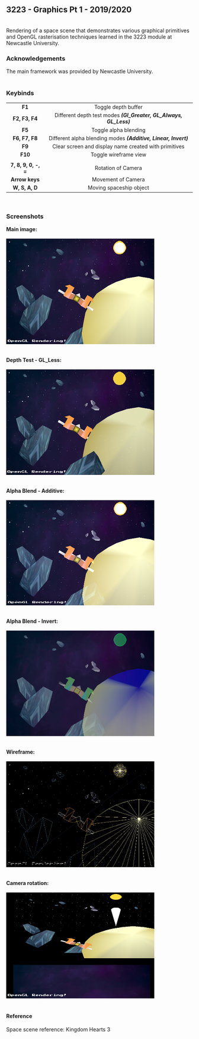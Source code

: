 ## 3223 - Graphics Pt 1 - 2019/2020
<br />
Rendering of a space scene that demonstrates various graphical primitives and OpenGL rasterisation techniques learned in the 3223 module at Newcastle University.
<br />

### Acknowledgements
The main framework was provided by Newcastle University.
<br /><br />

### Keybinds
| | |
| :---: | :---: |
|**F1**| Toggle depth buffer |
|**F2, F3, F4**| Different depth test modes **_(Gl_Greater, GL_Always, GL_Less)_** |
|**F5**| Toggle alpha blending |
|**F6, F7, F8**| Different alpha blending modes **_(Additive, Linear, Invert)_** |
|**F9**| Clear screen and display name created with primitives |
|**F10**| Toggle wireframe view |
| | |
|**7, 8, 9, 0, -, =**| Rotation of Camera |
|**Arrow keys**| Movement of Camera |
|**W, S, A, D**| Moving spaceship object |
<br />

### Screenshots

**Main image:** <br /><br />
<img src="https://github.com/Akeilee/3223-Graphics-1/blob/main/Screenshots/screenshot.png" width="400"> <br /><br />

**Depth Test - GL_Less:** <br /><br />
<img src="https://github.com/Akeilee/3223-Graphics-1/blob/main/Screenshots/depthF4.png" width="400"> <br /><br />

**Alpha Blend - Additive:**<br /><br />
<img src="https://github.com/Akeilee/3223-Graphics-1/blob/main/Screenshots/additiveBlend.png" width="400"> <br /><br />

**Alpha Blend - Invert:** <br /><br />
<img src="https://github.com/Akeilee/3223-Graphics-1/blob/main/Screenshots/invertBlend.png" width="400"> <br /><br />

**Wireframe:** <br /><br />
<img src="https://github.com/Akeilee/3223-Graphics-1/blob/main/Screenshots/wireframe.png" width="400"> <br /><br />

**Camera rotation:** <br /><br />
<img src="https://github.com/Akeilee/3223-Graphics-1/blob/main/Screenshots/cameraRotation.png" width="400"> <br /><br />

#### Reference
Space scene reference: Kingdom Hearts 3
<br /><br />
